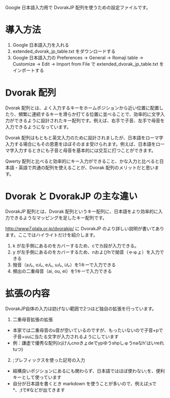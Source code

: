 Google 日本語入力用で DvorakJP 配列を使うための設定ファイルです。

# 導入方法

1. Google 日本語入力を入れる
2. extended_dvorak_jp_table.txt をダウンロードする
3. Google 日本語入力の Preferences -> General -> Romaji table -> Customize -> Edit -> Import from File で extended_dvorak_jp_table.txt をインポートする

# Dvorak 配列

Dvorak 配列とは、よく入力するキーをホームポジションから近い位置に配置したり、頻繁に連続するキーを滑らか打てる位置に並べることで、効率的に文字入力ができるように設計されたキー配列です。例えば、右手で子音、左手で母音を入力できるようになっています。

Dvorak 配列はもともと英文入力のために設計されましたが、日本語をローマ字入力する場合にもその恩恵をほぼそのまま受けられます。例えば、日本語をローマ字入力するときにも子音と母音を基本的には交互に打つことができます。

Qwerty 配列と比べると効率的にキー入力ができること、かな入力と比べると日本語・英語で共通の配列を使えることが、Dvorak 配列のメリットだと思います。

# Dvorak と DvorakJP の主な違い

DvorakJP 配列とは、Dvorak 配列というキー配列に、日本語をより効率的に入力できるようなマッピングを足したキー配列です。

http://www7.plala.or.jp/dvorakjp/ に DvorakJP のより詳しい説明が書いてあります。ここではハイライトだけを紹介します。

1. k が左手側にあるのをカバーするため、cでカ段が入力できる。
2. y が左手側にあるのをカバーするため、nおよびhで拗音（ゃゅょ）を入力できる
3. 撥音（aん, oん, eん, uん, iん）を1キーで入力できる
4. 頻出の二重母音（ai, ou, ei）を1キーで入力できる

# 拡張の内容

DvorakJP自体の入力は妨げない範囲で2つほど独自の拡張を行っています。

1. 二重母音拡張の拡張
 * 本家では二重母音のu音が空いているのですが、もったいないので子音+pで子音+uuに当たる文字が入力されるようにしています
  * 例：謙虚で優秀な配列(cjけんcnoきょdeでypゆうshpしゅうnaなh'はいreれtuつ)
2. ;プレフィックスを使った記号の入力
 * 結構良いポジションにあるにも関わらず、日本語ではほぼ使わない;を、便利キーとして使っています
 * 自分が日本語を書くとき markdown を使うことが多いので、例えば;sで\*、;tで\#などが出てきます
